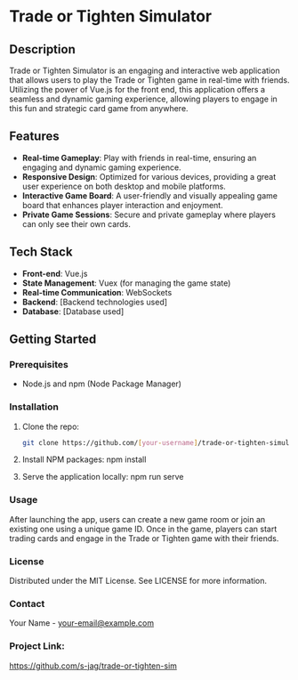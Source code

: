 # Trade or Tighten Simulator

## Description

Trade or Tighten Simulator is an engaging and interactive web application that allows users to play the Trade or Tighten game in real-time with friends. Utilizing the power of Vue.js for the front end, this application offers a seamless and dynamic gaming experience, allowing players to engage in this fun and strategic card game from anywhere.

## Features

- **Real-time Gameplay**: Play with friends in real-time, ensuring an engaging and dynamic gaming experience.
- **Responsive Design**: Optimized for various devices, providing a great user experience on both desktop and mobile platforms.
- **Interactive Game Board**: A user-friendly and visually appealing game board that enhances player interaction and enjoyment.
- **Private Game Sessions**: Secure and private gameplay where players can only see their own cards.

## Tech Stack

- **Front-end**: Vue.js
- **State Management**: Vuex (for managing the game state)
- **Real-time Communication**: WebSockets 
- **Backend**: [Backend technologies used]
- **Database**: [Database used]

## Getting Started

### Prerequisites

- Node.js and npm (Node Package Manager)

### Installation

1. Clone the repo:
   ```bash
   git clone https://github.com/[your-username]/trade-or-tighten-simulator.git
   
2. Install NPM packages:
    npm install

4. Serve the application locally:
    npm run serve

### Usage
After launching the app, users can create a new game room or join an existing one using a unique game ID. Once in the game, players can start trading cards and engage in the Trade or Tighten game with their friends.
 
### License
Distributed under the MIT License. See LICENSE for more information.

### Contact
Your Name - your-email@example.com

### Project Link: 
https://github.com/s-jag/trade-or-tighten-sim

